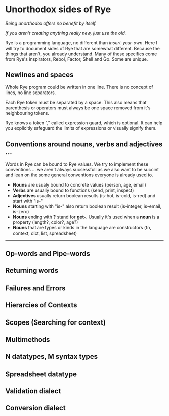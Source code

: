 # Unorthodox sides of Rye

_Being unorthodox offers no benefit by itself._ 

_If you aren't creating anything really new, just use the old._

Rye is a programming language, no different than _insert-your-own_. Here I will try to document sides of Rye that are somewhat different. Because the things that aren't, you already understand.
Many of these specifics come from Rye's inspirators, Rebol, Factor, Shell and Go. Some are unique. 

## Newlines and spaces

Whole Rye program could be written in one line. There is no concept of lines, no line separators.

Each Rye token must be separated by a space. This also means that parenthesis or operators must always be one space removed from it's neighbouring tokens. 

Rye knows a token "," called expression guard, which is optional. It can help you explicitly safeguard the limits of expressions or visually signify them.

## Conventions around nouns, verbs and adjectives ...

Words in Rye can be bound to Rye values. We try to implement these conventions ... we aren't always sucsessfull as we also want to be succint and lean on the
some general conventions everyone is already used to.

* **Nouns** are usualy bound to concrete values (person, age, email)
* **Verbs** are usually bound to functions (send, print, inspect)
* **Adjectives** usually return boolean results (is-hot, is-cold, is-red) and start with "is-"
* **Nouns** starting with "is-" also return boolean result (is-integer, is-email, is-zero)
* **Nouns** ending with **?** stand for **get-**. Usually it's used when a **noun** is a property (length?, color?, age?)
* **Nouns** that are types or kinds in the language are constructors (fn, context, dict, list, spreadsheet)

----

## Op-words and Pipe-words

## Returning words

## Failures and Errors

## Hierarcies of Contexts

## Scopes (Searching for context)

## Multimethods

## N datatypes, M syntax types

## Spreadsheet datatype

## Validation dialect

## Conversion dialect
